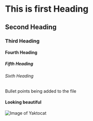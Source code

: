 # This is first Heading
## Second Heading
### Third Heading
#### Fourth Heading
##### Fifth Heading
###### Sixth Heading

Bullet points being added to the file
#### Looking beautiful 
![Image of Yaktocat](https://octodex.github.com/images/yaktocat.png)
